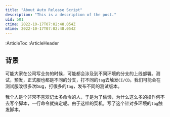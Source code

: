 ```yaml
---
title: "About Auto Release Script"
description: "This is a description of the post."
uid: 501
ctime: 2022-10-17T07:02:48.054Z
mtime: 2022-10-17T07:02:48.054Z
---
```


:ArticleToc
:ArticleHeader


## 背景
可能大家在公司写业务的时候，可能都会涉及到不同环境的分支的上线部署。测试，预发，正式服也都是不同的分支，打不同的`tag`去触发`CI/CD`。我们可能会在测试服改很多次bug，打很多的`tag`，发布不同的测试版本。

我个人是个非常不喜欢记太多命令的人，于是为了偷懒，为什么这么多的操作何不去写个脚本，一行命令就搞定呢。由于这样的契机，写了这个针对多环境的`tag`触发脚本。